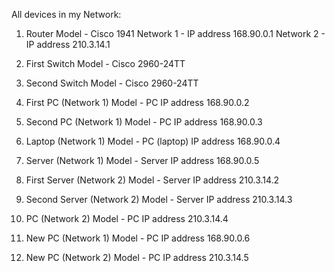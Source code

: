 All devices in my Network:

1. Router
   Model - Cisco 1941
   Network 1 - IP address 168.90.0.1
   Network 2 - IP address 210.3.14.1

2. First Switch
   Model - Cisco 2960-24TT

3. Second Switch
   Model - Cisco 2960-24TT

4. First PC (Network 1)
   Model - PC
   IP address 168.90.0.2

5. Second PC (Network 1)
   Model - PC
   IP address 168.90.0.3

6. Laptop (Network 1)
   Model - PC (laptop)
   IP address 168.90.0.4

7. Server (Network 1)
   Model - Server
   IP address 168.90.0.5

8. First Server (Network 2)
   Model - Server
   IP address 210.3.14.2

9. Second Server (Network 2)
   Model - Server
   IP address 210.3.14.3

10. PC (Network 2)
    Model - PC
    IP address 210.3.14.4

11. New PC (Network 1)
    Model - PC
    IP address 168.90.0.6

12. New PC (Network 2)
    Model - PC
    IP address 210.3.14.5